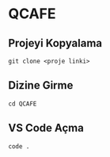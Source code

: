 # QCAFE

## Projeyi Kopyalama
```
git clone <proje linki>
```

## Dizine Girme
```
cd QCAFE
```

## VS Code Açma
```
code .
```